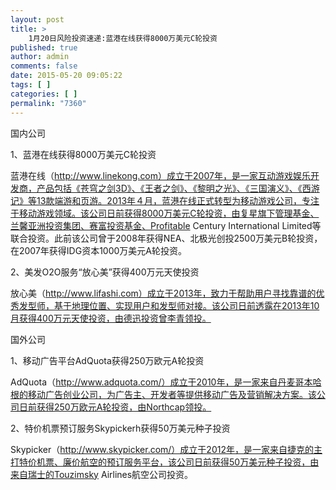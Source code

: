 ```yaml
---
layout: post
title: >
    1月20日风险投资速递:蓝港在线获得8000万美元C轮投资
published: true
author: admin
comments: false
date: 2015-05-20 09:05:22
tags: [ ]
categories: [ ]
permalink: "7360"
---
```



国内公司

1、蓝港在线获得8000万美元C轮投资

蓝港在线（http://www.linekong.com）成立于2007年，是一家互动游戏娱乐开发商，产品包括《苍穹之剑3D》、《王者之剑》、《黎明之光》、《三国演义》、《西游记》等13款端游和页游。2013年４月，蓝港在线正式转型为移动游戏公司，专注于移动游戏领域。该公司日前获得8000万美元C轮投资，由复星旗下管理基金、兰馨亚洲投资集团、赛富投资基金、Profitable Century International Limited等联合投资。此前该公司曾于2008年获得NEA、北极光创投2500万美元B轮投资，在2007年获得IDG资本1000万美元A轮投资。

2、美发O2O服务“放心美”获得400万元天使投资

放心美（http://www.lifashi.com）成立于2013年，致力于帮助用户寻找靠谱的优秀发型师，基于地理位置、实现用户和发型师对接。该公司日前透露在2013年10月获得400万元天使投资，由德迅投资曾李青领投。

国外公司

1、移动广告平台AdQuota获得250万欧元A轮投资

AdQuota（http://www.adquota.com/）成立于2010年，是一家来自丹麦哥本哈根的移动广告创业公司，为广告主、开发者等提供移动广告及营销解决方案。该公司日前获得250万欧元A轮投资，由Northcap领投。

2、特价机票预订服务Skypickerh获得50万美元种子投资

Skypicker（http://www.skypicker.com/）成立于2012年，是一家来自捷克的主打特价机票、廉价航空的预订服务平台，该公司日前获得50万美元种子投资，由来自瑞士的Touzimsky Airlines航空公司投资。